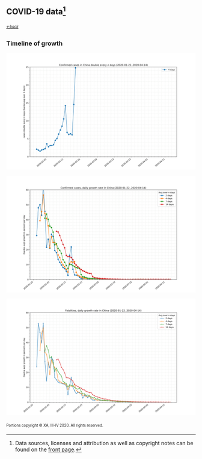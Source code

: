 ## COVID-19 data[^1]
<sub><sup>[*←back*](tl-cases-rates.md)</sup></sub>

### Timeline of growth

[![(average) confirmed rates timeline][tldc]][tldc]

[![(average) confirmed rates timeline][tlrc]][tlrc]

[![(average) deaths rates timeline][tlrd]][tlrd]


<sup><sub>Portions copyright © XA, III-IV 2020. All rights reserved.</sub></sup>

[^1]: Data sources, licenses and attribution as well as copyright notes can be found on the [front page][main].

[main]: ./ "Data sources, licenses and attribution, copyright notes"

[tldc]: ./assets/images/tl-doubles-confirmed-China.svg
[tlrc]:   ./assets/images/tl-rates-confirmed-China.svg
[tlrd]:      ./assets/images/tl-rates-deaths-China.svg
